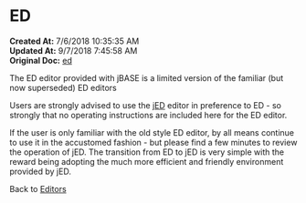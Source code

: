 # ED 

**Created At:** 7/6/2018 10:35:35 AM  
**Updated At:** 9/7/2018 7:45:58 AM  
**Original Doc:** [ed](https://docs.jbase.com/46994-editor/ed)  


The ED editor provided with jBASE is a limited version of the familiar (but now superseded) ED editors

Users are strongly advised to use the [jED](325732-jed) editor in preference to ED - so strongly that no operating instructions are included here for the ED editor.

If the user is only familiar with the old style ED editor, by all means continue to use it in the accustomed fashion - but please find a few minutes to review the operation of jED. The transition from ED to jED is very simple with the reward being adopting the much more efficient and friendly environment provided by jED.



Back to [Editors](./../editors)
